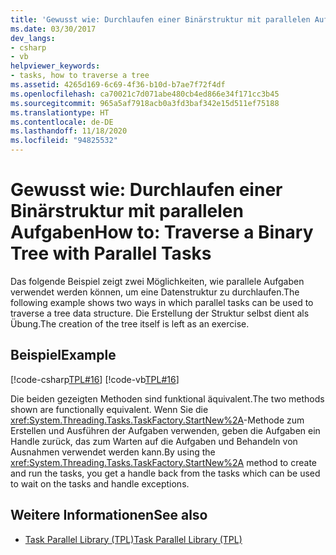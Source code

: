 ```yaml
---
title: 'Gewusst wie: Durchlaufen einer Binärstruktur mit parallelen Aufgaben'
ms.date: 03/30/2017
dev_langs:
- csharp
- vb
helpviewer_keywords:
- tasks, how to traverse a tree
ms.assetid: 4265d169-6c69-4f36-b10d-b7ae7f72f4df
ms.openlocfilehash: ca70021c7d071abe480cb4ed866e34f171cc3b45
ms.sourcegitcommit: 965a5af7918acb0a3fd3baf342e15d511ef75188
ms.translationtype: HT
ms.contentlocale: de-DE
ms.lasthandoff: 11/18/2020
ms.locfileid: "94825532"
---
```

# <a name="how-to-traverse-a-binary-tree-with-parallel-tasks"></a><span data-ttu-id="585be-102">Gewusst wie: Durchlaufen einer Binärstruktur mit parallelen Aufgaben</span><span class="sxs-lookup"><span data-stu-id="585be-102">How to: Traverse a Binary Tree with Parallel Tasks</span></span>
<span data-ttu-id="585be-103">Das folgende Beispiel zeigt zwei Möglichkeiten, wie parallele Aufgaben verwendet werden können, um eine Datenstruktur zu durchlaufen.</span><span class="sxs-lookup"><span data-stu-id="585be-103">The following example shows two ways in which parallel tasks can be used to traverse a tree data structure.</span></span> <span data-ttu-id="585be-104">Die Erstellung der Struktur selbst dient als Übung.</span><span class="sxs-lookup"><span data-stu-id="585be-104">The creation of the tree itself is left as an exercise.</span></span>  
  
## <a name="example"></a><span data-ttu-id="585be-105">Beispiel</span><span class="sxs-lookup"><span data-stu-id="585be-105">Example</span></span>  
 [!code-csharp[TPL#16](../../../samples/snippets/csharp/VS_Snippets_Misc/tpl/cs/tpl.cs#16)]
 [!code-vb[TPL#16](../../../samples/snippets/visualbasic/VS_Snippets_Misc/tpl/vb/treewalk.vb#16)]  
  
 <span data-ttu-id="585be-106">Die beiden gezeigten Methoden sind funktional äquivalent.</span><span class="sxs-lookup"><span data-stu-id="585be-106">The two methods shown are functionally equivalent.</span></span> <span data-ttu-id="585be-107">Wenn Sie die <xref:System.Threading.Tasks.TaskFactory.StartNew%2A>-Methode zum Erstellen und Ausführen der Aufgaben verwenden, geben die Aufgaben ein Handle zurück, das zum Warten auf die Aufgaben und Behandeln von Ausnahmen verwendet werden kann.</span><span class="sxs-lookup"><span data-stu-id="585be-107">By using the <xref:System.Threading.Tasks.TaskFactory.StartNew%2A> method to create and run the tasks, you get a handle back from the tasks which can be used to wait on the tasks and handle exceptions.</span></span>  
  
## <a name="see-also"></a><span data-ttu-id="585be-108">Weitere Informationen</span><span class="sxs-lookup"><span data-stu-id="585be-108">See also</span></span>

- [<span data-ttu-id="585be-109">Task Parallel Library (TPL)</span><span class="sxs-lookup"><span data-stu-id="585be-109">Task Parallel Library (TPL)</span></span>](task-parallel-library-tpl.md)
